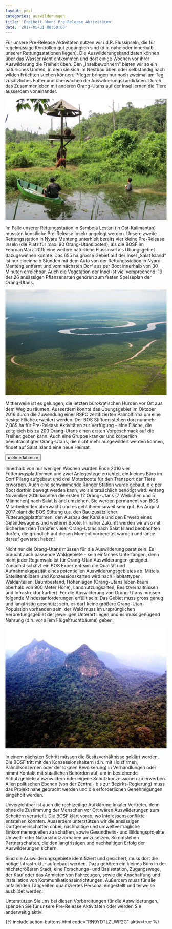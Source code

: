 ```yaml
---
layout: post
categories: auswilderungen
title: 'Freiheit üben: Pre-Release Aktivitäten'
date: '2017-05-31 00:50:00'
---
```

Für unsere Pre-Release Aktivitäten nutzen wir i.d.R. Flussinseln, die für regelmässige Kontrollen gut zugänglich sind (d.h. nahe oder innerhalb unserer Rettungsstationen liegen). Die Auswilderungskandidaten können über das Wasser nicht entkommen und dort einige Wochen vor ihrer Auswilderung die Freiheit üben. Den „Inselbewohnern" bieten wir so ein natürliches Umfeld, in dem sie sich im Nestbau üben oder selbständig nach wilden Früchten suchen können. Pfleger bringen nur noch zweimal am Tag zusätzliches Futter und überwachen die Auswilderungskandidaten. Durch das Zusammenleben mit anderen Orang-Utans auf der Insel lernen die Tiere ausserdem voneinander.

![](uploads/2017/03/05/IMG%202677%20Totti,%20Raymond,%20Kenji,%20Arnold.JPG)

Im Falle unserer Rettungsstation in Samboja Lestari (in Ost-Kalimantan) mussten künstliche Pre-Release Inseln angelegt werden. Unsere zweite Rettungsstation in Nyaru Menteng unterhielt bereits vier kleine Pre-Release Inseln (die Platz für max. 90 Orang-Utans boten), als die BOSF im Februar/März 2015 eine weitere natürliche Flussinsel als Übungsgebiet dazugewinnen konnte. Das 655 ha grosse Gebiet auf der Insel „Salat Island“ ist nur eineinhalb Stunden mit dem Auto von der Rettungsstation in Nyaru Menteng entfernt und vom nächsten Dorf aus per Boot innerhalb von 30 Minuten erreichbar. Auch die Vegetation der Insel ist viel versprechend: 19 der 26 ansässigen Pflanzenarten gehören zum festen Speiseplan der Orang-Utans.

![](uploads/2017/03/06/2.jpg)

Mittlerweile ist es gelungen, die letzten bürokratischen Hürden vor Ort aus dem Weg zu räumen. Ausserdem konnte das Übungsgebiet im Oktober 2016 durch die Zuwendung einer RSPO zertifizierten Palmölfirma um eine riesige Fläche erweitert werden. Der BOS Stiftung stehen dort nunmehr 2,089 ha für Pre-Release Aktivitäten zur Verfügung – eine Fläche, die zeitgleich bis zu 200 Orang-Utans einen ersten Vorgeschmack auf die Freiheit geben kann. Auch eine Gruppe kranker und körperlich beeinträchtigter Orang-Utans, die nicht mehr ausgewildert werden können, findet auf Salat Island eine neue Heimat.

[<button class="bos-button large info float-right space-left">mehr erfahren »</button>](salat-island.html)

Innerhalb von nur wenigen Wochen wurden Ende 2016 vier Fütterungsplattformen und zwei Anlegestege errichtet, ein kleines Büro im Dorf Pilang aufgebaut und drei Motorboote für den Transport der Tiere erworben. Auch eine schwimmende Ranger Station wurde gebaut, die per Boot dorthin bewegt werden kann, wo sie tatsächlich benötigt wird. Anfang November 2016 konnten die ersten 12 Orang-Utans (7 Weibchen und 5 Männchen) nach Salat Island umziehen. Sie werden permanent von BOS Mitarbeitenden überwacht und es geht ihnen soweit sehr gut. Bis August 2017 plant die BOS Stiftung u.a. den Bau zusätzlicher Fütterungsplattformen, den Ausbau der Kanäle und den Erwerb eines Geländewagens und weiterer Boote. In naher Zukunft werden wir also mit Sicherheit den Transfer vieler Orang-Utans nach Salat Island beobachten dürfen, die gründlich auf diesen Moment vorbereitet wurden und lange darauf gewartet haben!

Nicht nur die Orang-Utans müssen für die Auswilderung parat sein. Es braucht auch passende Waldgebiete - kein einfaches Unterfangen, denn nicht jeder Regenwald ist für Orang-Utan Auswilderungen geeignet. Zunächst schätzt ein BOS Expertenteam die Qualität und Aufnahmekapazität eines potentiellen Auswilderungsgebietes ab. Mittels Satellitenbildern und Konzessionskarten wird nach Habitattypen, Waldanteilen, Baumbestand, Höhenlagen (Orang-Utans leben kaum oberhalb von 900 Meter Höhe), Landnutzungsarten, Besitzverhältnissen und Infrastruktur kartiert. Für die Auswilderung von Orang-Utans müssen folgende Mindestanforderungen erfüllt sein: Das Gebiet muss gross genug und langfristig geschützt sein, es darf keine größere Orang-Utan-Population vorhanden sein, der Wald muss im ursprünglichen Verbreitungsgebiet der jeweiligen Unterart liegen und es muss genügend Nahrung (d.h. vor allem Flügelfruchtbäume) geben.

![](uploads/2017/03/05/schutzgebiete_Bukit_Batikap.jpg)

In einem nächsten Schritt müssen die Besitzverhältnisse geklärt werden. Die BOSF tritt mit den Konzessionshaltern (d.h. mit Holzfirmen, Palmölkonzernen oder der lokalen Bevölkerung) in Verhandlungen oder nimmt Kontakt mit staatlichen Behörden auf, um in bestehende Schutzgebiete auszuwildern oder eigene Schutzkonzessionen zu erwerben. Allen politischen Ebenen (von der Zentral- bis zur Bezirks-Regierung) muss das Projekt nahe gebracht werden und die erforderlichen Genehmigungen eingeholt werden.

Unverzichtbar ist auch die rechtzeitige Aufklärung lokaler Vertreter, denn ohne die Zustimmung der Menschen vor Ort wären Auswilderungen zum Scheitern verurteilt. Die BOSF klärt vorab, wo Interessenskonflikte entstehen könnten. Ausserdem unterstützen wir die ansässigen Dorfgemeinschaften dabei, nachhaltige und umweltverträgliche Einkommensquellen zu schaffen, sowie Gesundheits- und Bildungsprojekte, Umwelt- oder Naturschutzvorhaben umzusetzen. So entstehen Partnerschaften, die den langfristigen und nachhaltigen Erfolg der Auswilderungen sichern.

Sind die Auswilderungsgebiete identifiziert und gesichert, muss dort die nötige Infrastruktur aufgebaut werden. Dazu gehören ein kleines Büro in der nächstgrößeren Stadt, eine Forschungs- und Basisstation, Zugangswege, der Kauf oder das Anmieten von Fahrzeugen, sowie die Anschaffung und Installation von Kommunikationseinrichtungen. Außerdem muss für alle anfallenden Tätigkeiten qualifiziertes Personal eingestellt und teilweise ausbildet werden.  

Unterstützen Sie uns bei diesen Vorbereitungen für die Auswilderungen, spenden Sie für unsere Pre-Release Aktivitäten oder werden Sie anderweitig aktiv!

{% include action-buttons.html code="RN9YDTLZLWP2C" aktiv=true %}